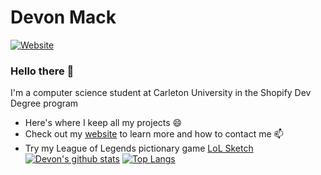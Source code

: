 # Devon Mack
[![Website](https://img.shields.io/website?up_message=https%3A%2F%2Fdevonpmack.github.io%2F&url=https%3A%2F%2Fdavidhzhu.me%2F)](https://devonpmack.github.io/)
### Hello there 👋
I'm a computer science student at Carleton University in the Shopify Dev Degree program
- Here's where I keep all my projects 😄
- Check out my [website](https://devonpmack.github.io/) to learn more and how to contact me 📫 
- Try my League of Legends pictionary game [LoL Sketch](https://lolsketch.com)
[![Devon's github stats](https://github-readme-stats.vercel.app/api?username=devonpmack)](https://github.com/anuraghazra/github-readme-stats)
[![Top Langs](https://github-readme-stats.vercel.app/api/top-langs/?username=devonpmack&langs_count=10&layout=compact)](https://github.com/anuraghazra/github-readme-stats)

